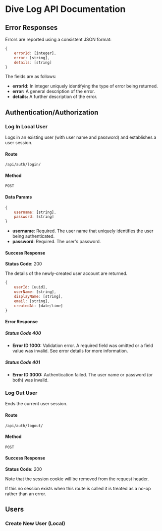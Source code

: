 # Dive Log API Documentation

## Error Responses

Errors are reported using a consistent JSON format:

```javascript
{
	errorId: [integer],
	error: [string],
	details: [string]
}
```

The fields are as follows:
* __errorId:__ In integer uniquely identifying the type of error being returned.
* __error:__ A general description of the error.
* __details:__ A further description of the error.

## Authentication/Authorization

### Log In Local User

Logs in an existing user (with user name and password) and establishes a user session.

#### Route

```
/api/auth/login/
```

#### Method

```
POST
```

#### Data Params
```javascript
{
	username: [string],
	password: [string]
}
```
* __username__: Required. The user name that uniquely identifies the user being authenticated.
* __password__: Required. The user's password.

#### Success Response
__Status Code:__ 200

The details of the newly-created user account are returned.

```javascript
{
	userId: [uuid],
	userName: [string],
	displayName: [string],
	email: [string],
	createdAt: [date/time]
}
```

#### Error Response
##### Status Code 400
* __Error ID 1000:__ Validation error. A required field was omitted or a field value was invalid. See error details for more information.

##### Status Code 401
* __Error ID 3000:__ Authentication failed. The user name or password (or both) was invalid.


### Log Out User

Ends the current user session.

#### Route

```
/api/auth/logout/
```

#### Method
```
POST
```

#### Success Response
__Status Code:__ 200

Note that the session cookie will be removed from the request header.

If this no session exists when this route is called it is treated as a no-op rather
than an error.

## Users

### Create New User (Local)